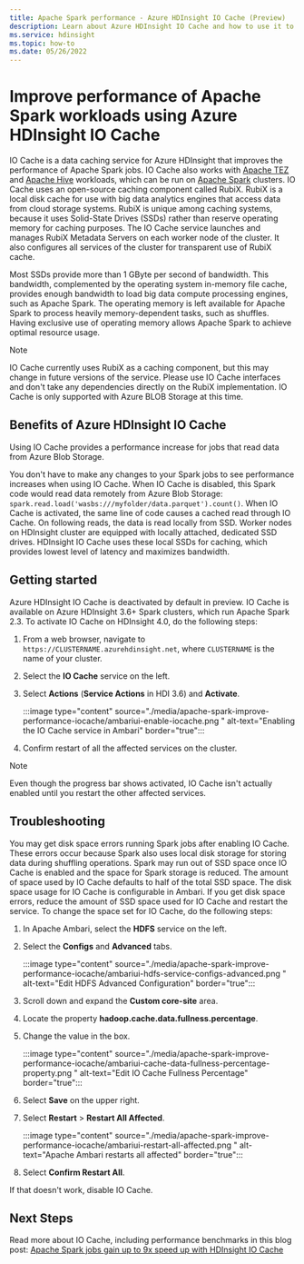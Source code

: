 ```yaml
---
title: Apache Spark performance - Azure HDInsight IO Cache (Preview)
description: Learn about Azure HDInsight IO Cache and how to use it to improve Apache Spark performance.
ms.service: hdinsight
ms.topic: how-to
ms.date: 05/26/2022
---
```


# Improve performance of Apache Spark workloads using Azure HDInsight IO Cache

IO Cache is a data caching service for Azure HDInsight that improves the performance of Apache Spark jobs. IO Cache also works with [Apache TEZ](https://tez.apache.org/) and [Apache Hive](https://hive.apache.org/) workloads, which can be run on [Apache Spark](https://spark.apache.org/) clusters. IO Cache uses an open-source caching component called RubiX. RubiX is a local disk cache for use with big data analytics engines that access data from cloud storage systems. RubiX is unique among caching systems, because it uses Solid-State Drives (SSDs) rather than reserve operating memory for caching purposes. The IO Cache service launches and manages RubiX Metadata Servers on each worker node of the cluster. It also configures all services of the cluster for transparent use of RubiX cache.

Most SSDs provide more than 1 GByte per second of bandwidth. This bandwidth, complemented by the operating system in-memory file cache, provides enough bandwidth to load big data compute processing engines, such as Apache Spark. The operating memory is left available for Apache Spark to process heavily memory-dependent tasks, such as shuffles. Having exclusive use of operating memory allows Apache Spark to achieve optimal resource usage.  

> [!Note]  
> IO Cache currently uses RubiX as a caching component, but this may change in future versions of the service. Please use IO Cache interfaces and don't take any dependencies directly on the RubiX implementation.
>IO Cache is only supported with Azure BLOB Storage at this time.

## Benefits of Azure HDInsight IO Cache

Using IO Cache provides a performance increase for jobs that read data from Azure Blob Storage.

You don't have to make any changes to your Spark jobs to see performance increases when using IO Cache. When IO Cache is disabled, this Spark code would read data remotely from Azure Blob Storage: `spark.read.load('wasbs:///myfolder/data.parquet').count()`. When IO Cache is activated, the same line of code causes a cached read through IO Cache. On following reads, the data is read locally from SSD. Worker nodes on HDInsight cluster are equipped with locally attached, dedicated SSD drives. HDInsight IO Cache uses these local SSDs for caching, which provides lowest level of latency and maximizes bandwidth.

## Getting started

Azure HDInsight IO Cache is deactivated by default in preview. IO Cache is available on Azure HDInsight 3.6+ Spark clusters, which run Apache Spark 2.3.  To activate IO Cache on HDInsight 4.0, do the following steps:

1. From a web browser, navigate to `https://CLUSTERNAME.azurehdinsight.net`, where `CLUSTERNAME` is the name of your cluster.

1. Select the **IO Cache** service on the left.

1. Select **Actions** (**Service Actions** in HDI 3.6) and **Activate**.

    :::image type="content" source="./media/apache-spark-improve-performance-iocache/ambariui-enable-iocache.png " alt-text="Enabling the IO Cache service in Ambari" border="true":::

1. Confirm restart of all the affected services on the cluster.

> [!NOTE]  
> Even though the progress bar shows activated, IO Cache isn't actually enabled until you restart the other affected services.

## Troubleshooting
  
You may get disk space errors running Spark jobs after enabling IO Cache. These errors occur because Spark also uses local disk storage for storing data during shuffling operations. Spark may run out of SSD space once IO Cache is enabled and the space for Spark storage is reduced. The amount of space used by IO Cache defaults to half of the total SSD space. The disk space usage for IO Cache is configurable in Ambari. If you get disk space errors, reduce the amount of SSD space used for IO Cache and restart the service. To change the space set for IO Cache, do the following steps:

1. In Apache Ambari, select the **HDFS** service on the left.

1. Select the **Configs** and **Advanced** tabs.

    :::image type="content" source="./media/apache-spark-improve-performance-iocache/ambariui-hdfs-service-configs-advanced.png " alt-text="Edit HDFS Advanced Configuration" border="true":::

1. Scroll down and expand the **Custom core-site** area.

1. Locate the property **hadoop.cache.data.fullness.percentage**.

1. Change the value in the box.

    :::image type="content" source="./media/apache-spark-improve-performance-iocache/ambariui-cache-data-fullness-percentage-property.png " alt-text="Edit IO Cache Fullness Percentage" border="true":::

1. Select **Save** on the upper right.

1. Select **Restart** > **Restart All Affected**.

    :::image type="content" source="./media/apache-spark-improve-performance-iocache/ambariui-restart-all-affected.png " alt-text="Apache Ambari restarts all affected" border="true":::

1. Select **Confirm Restart All**.

If that doesn't work, disable IO Cache.

## Next Steps

Read more about IO Cache, including performance benchmarks in this blog post: [Apache Spark jobs gain up to 9x speed up with HDInsight IO Cache](https://azure.microsoft.com/blog/apache-spark-speedup-with-hdinsight-io-cache/)
